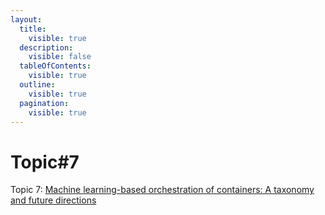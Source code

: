 ```yaml
---
layout:
  title:
    visible: true
  description:
    visible: false
  tableOfContents:
    visible: true
  outline:
    visible: true
  pagination:
    visible: true
---
```


# Topic#7

Topic 7: [Machine learning-based orchestration of containers: A taxonomy and future directions](https://dl.acm.org/doi/abs/10.1145/3510415)

